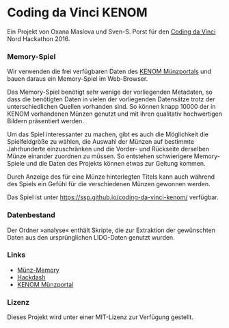 # Coding da Vinci KENOM

Ein Projekt von Oxana Maslova und Sven-S. Porst für den [Coding da Vinci](https://codingdavinci.de) Nord Hackathon 2016.

### Memory-Spiel

Wir verwenden die frei verfügbaren Daten des [KENOM Münzportals](http://www.kenom.de) und bauen daraus ein Memory-Spiel im Web-Browser.

Das Memory-Spiel benötigt sehr wenige der vorliegenden Metadaten, so dass die benötigten Daten in vielen der vorliegenden Datensätze trotz der unterschiedlichen Quellen vorhanden sind. So können knapp 10000 der in KENOM vorhandenen Münzen genutzt und mit ihren qualitativ hochwertigen Bildern präsentiert werden.

Um das Spiel interessanter zu machen, gibt es auch die Möglichkeit die Spielfeldgröße zu wählen, die Auswahl der Münzen auf bestimmte Jahrhunderte einzuschränken und die Vorder- und Rückseite derselben Münze einander zuordnen zu müssen. So entstehen schwierigere Memory-Spiele und die Daten des Projekts können etwas zur Geltung kommen.

Durch Anzeige des für eine Münze hinterlegten Titels kann auch während des Spiels ein Gefühl für die verschiedenen Münzen gewonnen werden.

Das Spiel ist unter https://ssp.github.io/coding-da-vinci-kenom/ verfügbar.

### Datenbestand

Der Ordner »analyse« enthält Skripte, die zur Extraktion der gewünschten Daten aus den ursprünglichen LIDO-Daten genutzt wurden.

### Links

* [Münz-Memory](https://ssp.github.io/coding-da-vinci-kenom/)
* [Hackdash](https://hackdash.org/dashboards/cdvnord)
* [KENOM Münzportal](http://www.kenom.de)

### Lizenz

Dieses Projekt wird unter einer MIT-Lizenz zur Verfügung gestellt.

